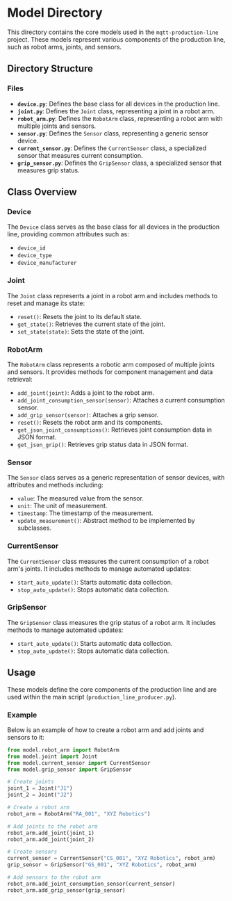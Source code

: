 # Model Directory

This directory contains the core models used in the `mqtt-production-line` project. These models represent various components of the production line, such as robot arms, joints, and sensors.

## Directory Structure

### Files

- **`device.py`**: Defines the base class for all devices in the production line.
- **`joint.py`**: Defines the `Joint` class, representing a joint in a robot arm.
- **`robot_arm.py`**: Defines the `RobotArm` class, representing a robot arm with multiple joints and sensors.
- **`sensor.py`**: Defines the `Sensor` class, representing a generic sensor device.
- **`current_sensor.py`**: Defines the `CurrentSensor` class, a specialized sensor that measures current consumption.
- **`grip_sensor.py`**: Defines the `GripSensor` class, a specialized sensor that measures grip status.

## Class Overview

### Device

The `Device` class serves as the base class for all devices in the production line, providing common attributes such as:

- `device_id`
- `device_type`
- `device_manufacturer`

### Joint

The `Joint` class represents a joint in a robot arm and includes methods to reset and manage its state:

- `reset()`: Resets the joint to its default state.
- `get_state()`: Retrieves the current state of the joint.
- `set_state(state)`: Sets the state of the joint.

### RobotArm

The `RobotArm` class represents a robotic arm composed of multiple joints and sensors. It provides methods for component management and data retrieval:

- `add_joint(joint)`: Adds a joint to the robot arm.
- `add_joint_consumption_sensor(sensor)`: Attaches a current consumption sensor.
- `add_grip_sensor(sensor)`: Attaches a grip sensor.
- `reset()`: Resets the robot arm and its components.
- `get_json_joint_consumptions()`: Retrieves joint consumption data in JSON format.
- `get_json_grip()`: Retrieves grip status data in JSON format.

### Sensor

The `Sensor` class serves as a generic representation of sensor devices, with attributes and methods including:

- `value`: The measured value from the sensor.
- `unit`: The unit of measurement.
- `timestamp`: The timestamp of the measurement.
- `update_measurement()`: Abstract method to be implemented by subclasses.

### CurrentSensor

The `CurrentSensor` class measures the current consumption of a robot arm's joints. It includes methods to manage automated updates:

- `start_auto_update()`: Starts automatic data collection.
- `stop_auto_update()`: Stops automatic data collection.

### GripSensor

The `GripSensor` class measures the grip status of a robot arm. It includes methods to manage automated updates:

- `start_auto_update()`: Starts automatic data collection.
- `stop_auto_update()`: Stops automatic data collection.

## Usage

These models define the core components of the production line and are used within the main script (`production_line_producer.py`).

### Example

Below is an example of how to create a robot arm and add joints and sensors to it:

```python
from model.robot_arm import RobotArm
from model.joint import Joint
from model.current_sensor import CurrentSensor
from model.grip_sensor import GripSensor

# Create joints
joint_1 = Joint("J1")
joint_2 = Joint("J2")

# Create a robot arm
robot_arm = RobotArm("RA_001", "XYZ Robotics")

# Add joints to the robot arm
robot_arm.add_joint(joint_1)
robot_arm.add_joint(joint_2)

# Create sensors
current_sensor = CurrentSensor("CS_001", "XYZ Robotics", robot_arm)
grip_sensor = GripSensor("GS_001", "XYZ Robotics", robot_arm)

# Add sensors to the robot arm
robot_arm.add_joint_consumption_sensor(current_sensor)
robot_arm.add_grip_sensor(grip_sensor)
```
